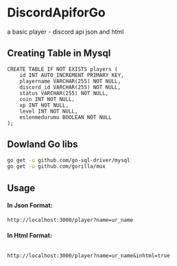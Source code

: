 # DiscordApiforGo
a basic player - discord api json and html


## Creating Table in Mysql
```mysql
CREATE TABLE IF NOT EXISTS players (
    id INT AUTO_INCREMENT PRIMARY KEY,
    playername VARCHAR(255) NOT NULL,
    discord_id VARCHAR(255) NOT NULL,
    status VARCHAR(255) NOT NULL,
    coin INT NOT NULL,
    xp INT NOT NULL,
    level INT NOT NULL,
    eslenmedurumu BOOLEAN NOT NULL
);
```

## Dowland Go libs
```Bash
go get -u github.com/go-sql-driver/mysql
go get -u github.com/gorilla/mux
```

## Usage

 #### In Json Format:
   ```Link
http://localhost:3000/player?name=ur_name
```

 #### In Html Format:
```Link

http://localhost:3000/player?name=ur_name&inhtml=true
 ```